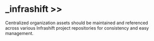 # _infrashift >>
Centralized organization assets should be maintained and referenced across various Infrashift project repositories for consistency and easy management.

